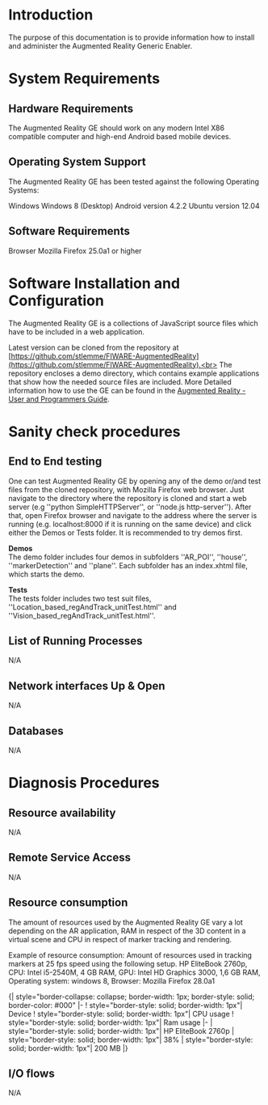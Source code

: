 # Introduction

The purpose of this documentation is to provide information how to install and administer the Augmented Reality Generic Enabler.

# System Requirements

## Hardware Requirements
The Augmented Reality GE should work on any modern Intel X86 compatible computer and high-end Android based mobile devices.

## Operating System Support
The Augmented Reality GE has been tested against the following Operating Systems:

 Windows
   Windows 8 (Desktop)
 Android
   version 4.2.2
 Ubuntu
   version 12.04

## Software Requirements
 Browser
    Mozilla Firefox 25.0a1 or higher

# Software Installation and Configuration
The Augmented Reality GE is a collections of JavaScript source files which have to be included in a web application.

Latest version can be cloned from the repository at [https://github.com/stlemme/FIWARE-AugmentedReality](https://github.com/stlemme/FIWARE-AugmentedReality).<br> 
The repository encloses a demo directory, which contains example applications that show how the needed source files are included. More Detailed information how to use the GE can be found in the [Augmented Reality - User and Programmers Guide](user_guide.md).

# Sanity check procedures
## End to End testing
One can test Augmented Reality GE by opening any of the demo or/and test files from the cloned repository, with Mozilla Firefox web browser. Just navigate to the directory where the repository is cloned and start a web server (e.g ''python SimpleHTTPServer'', or ''node.js http-server''). After that, open Firefox browser and navigate to the address where the server is running (e.g. localhost:8000 if it is running on the same device) and click either the Demos or Tests folder. It is recommended to try demos first.    

__Demos__<br>
The demo folder includes four demos in subfolders ''AR_POI'', ''house'', ''markerDetection'' and ''plane''. Each subfolder has an index.xhtml file, which starts the demo.

__Tests__<br>
The tests folder includes two test suit files, ''Location_based_regAndTrack_unitTest.html'' and ''Vision_based_regAndTrack_unitTest.html''.

## List of Running Processes
N/A
## Network interfaces Up & Open
N/A
## Databases
N/A

# Diagnosis Procedures

## Resource availability
N/A

## Remote Service Access
N/A

## Resource consumption
The amount of resources used by the Augmented Reality GE vary a lot depending on the AR application, RAM in respect of the 3D content in a virtual scene and CPU in respect of marker tracking and rendering.

Example of resource consumption: Amount of resources used in tracking markers at 25 fps speed using the following setup.
HP EliteBook 2760p,
CPU: Intel i5-2540M, 4 GB RAM,
GPU: Intel HD Graphics 3000, 1,6 GB RAM,
Operating system: windows 8,
Browser: Mozilla Firefox 28.0a1

{| style="border-collapse: collapse; border-width: 1px; border-style: solid; border-color: #000"
|-
! style="border-style: solid; border-width: 1px"| Device
! style="border-style: solid; border-width: 1px"| CPU usage
! style="border-style: solid; border-width: 1px"| Ram usage
|-
| style="border-style: solid; border-width: 1px"| HP EliteBook 2760p
| style="border-style: solid; border-width: 1px"| 38%
| style="border-style: solid; border-width: 1px"| 200 MB
|}

## I/O flows
N/A
